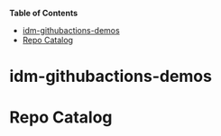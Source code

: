 <!-- START doctoc generated TOC please keep comment here to allow auto update -->
<!-- DON'T EDIT THIS SECTION, INSTEAD RE-RUN doctoc TO UPDATE -->
**Table of Contents**

- [idm-githubactions-demos](#idm-githubactions-demos)
- [Repo Catalog](#repo-catalog)

<!-- END doctoc generated TOC please keep comment here to allow auto update -->

# idm-githubactions-demos


# Repo Catalog

<!-- catalog -->

<!-- catalog -->